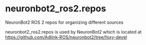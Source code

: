 # neuronbot2_ros2.repos
NeuronBot2 ROS 2 repos for organizing different sources

neuronbot2_ros2.repos is used by NeuronBot2 which is located at https://github.com/Adlink-ROS/neuronbot2/tree/foxy-devel
